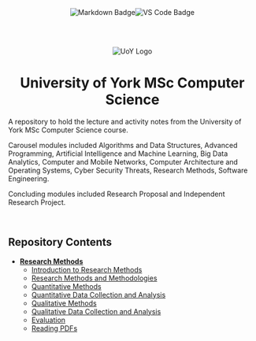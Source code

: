 <div align="center">
<img src="https://img.shields.io/badge/Markdown-E65000?style=for-the-badge&logo=markdown&logoColor=white" alt="Markdown Badge" /><img src="https://img.shields.io/badge/VS_Code-0097E7?style=for-the-badge&logo=visual%20studio%20code&logoColor=white" alt="VS Code Badge" />

<br><br>

<img src="https://media.licdn.com/dms/image/C4E0BAQHN-tZE9f_fkg/company-logo_200_200/0/1519856050172?e=1690416000&v=beta&t=cdqdwl95sEb7JcpFVjgHUc6cH6-OI3ZA8doIiDLlIGY" alt="UoY Logo" />

<br>

<h1 align="center">University of York MSc Computer Science</h1>

</div>

A repository to hold the lecture and activity notes from the University of York MSc Computer Science course. 

Carousel modules included Algorithms and Data Structures, Advanced Programming, Artificial Intelligence and Machine Learning, Big Data Analytics, Computer and Mobile Networks, Computer Architecture and Operating Systems, Cyber Security Threats, Research Methods, Software Engineering.

Concluding modules included Research Proposal and Independent Research Project.

<br>

## **Repository Contents**

- [**Research Methods**](https://github.com/neoreuvenla/msc-comp-sci/tree/main/09%20COM00146M%20Research%20Methods)
    * [Introduction to Research Methods]()
    * [Research Methods and Methodologies](https://github.com/neoreuvenla/msc-comp-sci/blob/main/09%20COM00146M%20Research%20Methods/RM02%20Research%20Methods%20and%20Methodologies.md)
    * [Quantitative Methods](https://github.com/neoreuvenla/msc-comp-sci/blob/main/09%20COM00146M%20Research%20Methods/RM03%20Quantitative%20Research%20Methods.md)
    * [Quantitative Data Collection and Analysis](https://github.com/neoreuvenla/msc-comp-sci/blob/main/09%20COM00146M%20Research%20Methods/RM04%20Quantitative%20Methods%2C%20Collection%20and%20Analysis.md)
    * [Qualitative Methods](https://github.com/neoreuvenla/msc-comp-sci/blob/main/09%20COM00146M%20Research%20Methods/RM05%20Qualitative%20Research%20Methods.md)
    * [Qualitative Data Collection and Analysis](https://github.com/neoreuvenla/msc-comp-sci/blob/main/09%20COM00146M%20Research%20Methods/RM06%20Qualitative%20Data%20Collection%20and%20Analysis.md)
    * [Evaluation](https://github.com/neoreuvenla/msc-comp-sci/blob/main/09%20COM00146M%20Research%20Methods/RM07%20Evaluation.md)
    * [Reading PDFs](https://github.com/neoreuvenla/msc-comp-sci/tree/main/09%20COM00146M%20Research%20Methods/reading)
